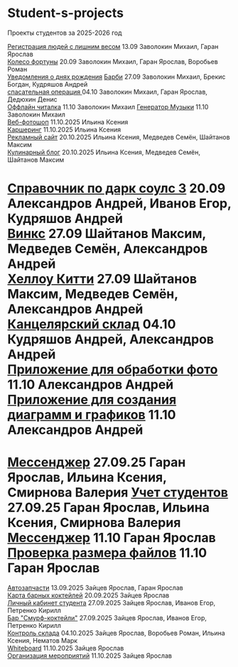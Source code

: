 # Student-s-projects
Проекты студентов за 2025-2026 год

[Регистрация людей с лишним весом](https://github.com/Sunder32/ASSADSAD) 13.09  Заволокин Михаил, Гаран Ярослав  
[Колесо фортуны](https://github.com/Sunder32/fortuna) 20.09 Заволокин Михаил, Гаран Ярослав, Воробьев Роман  
[Уведомления о днях рождения](https://github.com/Sunder32/YvedDr) [Барби](https://github.com/Sunder32/BarbE) 27.09 Заволокин Михаил, Брекис Богдан, Кудряшов Андрей  
[спасательная операция ](https://github.com/Sunder32/BoshBash) 04.10 Заволокин Михаил, Гаран Ярослав, Дедюхин Денис  
[Оффлайн читалка](https://github.com/Sunder32/Kniga) 11.10 Заволокин Михаил
[Генератор Музыки](https://github.com/Sunder32/Music) 11.10 Заволокин Михаил
<br>
[Веб-фотошоп](https://github.com/Hioka3/webphotoshop) 11.10.2025 Ильина Ксения <br>
[Каршеринг](https://github.com/Hioka3/carshering) 11.10.2025 Ильина Ксения <br>
[Рекламный сайт](https://github.com/Hioka3/coffim-sales-website) 20.10.2025 Ильина Ксения, Медведев Семён, Шайтанов Максим <br>
[Кулинарный блог](https://github.com/Hioka3/culinary-blog) 20.10.2025 Ильина Ксения, Медведев Семён, Шайтанов Максим <br>

[Cправочник по дарк соулс 3](https://github.com/Freez0n/dark-souls-3-handbook) 20.09 Александров Андрей, Иванов Егор, Кудряшов Андрей<br>
[Винкс](https://github.com/Freez0n/winx) 27.09 Шайтанов Максим, Медведев Семён, Александров Андрей<br>
[Хеллоу Китти](https://github.com/Freez0n/hello_kitty) 27.09 Шайтанов Максим, Медведев Семён, Александров Андрей<br>
[Канцелярский склад](https://github.com/Freez0n/Warehouse) 04.10 Кудряшов Андрей, Александров Андрей<br>
[Приложение для обработки фото](https://github.com/Freez0n/PhotoFilterApp) 11.10 Александров Андрей<br>
[Приложение для создания диаграмм и графиков](https://github.com/Freez0n/chart) 11.10 Александров Андрей<br>
=======

[Мессенджер](https://github.com/Yarikttyui/Pink-Talk) 27.09.25 Гаран Ярослав, Ильина Ксения, Смирнова Валерия
[Учет студентов](https://github.com/Yarikttyui/Aurum-Campus) 27.09.25 Гаран Ярослав, Ильина Ксения, Смирнова Валерия
[Мессенджер](https://github.com/Yarikttyui/messsikq) 11.10 Гаран Ярослав
[Проверка размера файлов](https://github.com/Yarikttyui/analiz) 11.10 Гаран Ярослав
=======
[Автозапчасти](https://github.com/RifitGG/AutoPartsSuite) 13.09.2025 Зайцев Ярослав, Гаран Ярослав <br>
[Карта барных коктейлей](https://github.com/RifitGG/CocatilMap) 20.09.2025 Зайцев Ярослав <br>
[Личный кабинет студента](https://github.com/RifitGG/StudentProfile) 27.09.2025 Зайцев Ярослав, Иванов Егор, Петренко Кирилл <br>
[Бар "Смурф-коктейли"](https://github.com/RifitGG/SmurfBar) 27.09.2025 Зайцев Ярослав, Иванов Егор, Петренко Кирилл <br>
[Контроль склада](https://github.com/RifitGG/Warehouse_System) 04.10.2025 Зайцев Ярослав, Воробьев Роман, Ильина Ксения, Нематов Марк <br>
[Whiteboard](https://github.com/RifitGG/BlankSheet) 11.10.2025 Зайцев Ярослав <br>
[Организация мероприятий](https://github.com/RifitGG/EventPro) 11.10.2025 Зайцев Ярослав <br>

